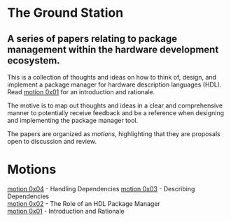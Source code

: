 # The Ground Station

## A series of papers relating to package management within the hardware development ecosystem.

This is a collection of thoughts and ideas on how to think of, design, and implement a package manager for hardware description languages (HDL). Read [motion 0x01](./motion0x01.md) for an introduction and rationale.

The motive is to map out thoughts and ideas in a clear and comprehensive manner to potentially receive feedback and be a reference when designing and implementing the package manager tool.

The papers are organized as _motions_, highlighting that they are proposals open to discussion and review.

# Motions
[motion 0x04](./motion0x04.md) - Handling Dependencies
[motion 0x03](./motion0x03.md) - Describing Dependencies  
[motion 0x02](./motion0x02.md) - The Role of an HDL Package Manager  
[motion 0x01](./motion0x01.md) - Introduction and Rationale